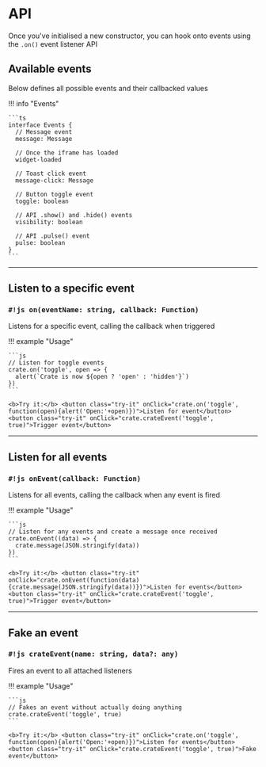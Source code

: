 # API

Once you've initialised a new constructor, you can hook onto events using the `.on()` event listener API

## Available events

Below defines all possible events and their callbacked values

!!! info "Events"

    ```ts
    interface Events {
      // Message event
      message: Message

      // Once the iframe has loaded
      widget-loaded

      // Toast click event
      message-click: Message

      // Button toggle event
      toggle: boolean

      // API .show() and .hide() events
      visibility: boolean

      // API .pulse() event
      pulse: boolean
    }
    ```

---

## Listen to a specific event

### `#!js on(eventName: string, callback: Function)`

Listens for a specific event, calling the callback when triggered

!!! example "Usage"

    ```js
    // Listen for toggle events
    crate.on('toggle', open => {
      alert(`Crate is now ${open ? 'open' : 'hidden'}`)
    })
    ```

    <b>Try it:</b> <button class="try-it" onClick="crate.on('toggle', function(open){alert('Open:'+open)})">Listen for event</button>
    <button class="try-it" onClick="crate.crateEvent('toggle', true)">Trigger event</button>

---

## Listen for all events

### `#!js onEvent(callback: Function)`

Listens for all events, calling the callback when any event is fired

!!! example "Usage"

    ```js
    // Listen for any events and create a message once received
    crate.onEvent((data) => {
      crate.message(JSON.stringify(data))
    })
    ```

    <b>Try it:</b> <button class="try-it" onClick="crate.onEvent(function(data) {crate.message(JSON.stringify(data))})">Listen for events</button>
    <button class="try-it" onClick="crate.crateEvent('toggle', true)">Trigger event</button>

---

## Fake an event

### `#!js crateEvent(name: string, data?: any)`

Fires an event to all attached listeners

!!! example "Usage"

    ```js
    // Fakes an event without actually doing anything
    crate.crateEvent('toggle', true)
    ```

    <b>Try it:</b> <button class="try-it" onClick="crate.on('toggle', function(open){alert('Open:'+open)})">Listen for events</button>
    <button class="try-it" onClick="crate.crateEvent('toggle', true)">Fake event</button>

